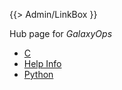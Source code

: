 {{> Admin/LinkBox }}

Hub page for *GalaxyOps*

* [C](/src/admin/internals/galaxy-ops/c/index.md)
* [Help Info](/src/admin/internals/galaxy-ops/help-info/index.md)
* [Python](/src/admin/internals/galaxy-ops/python/index.md)
